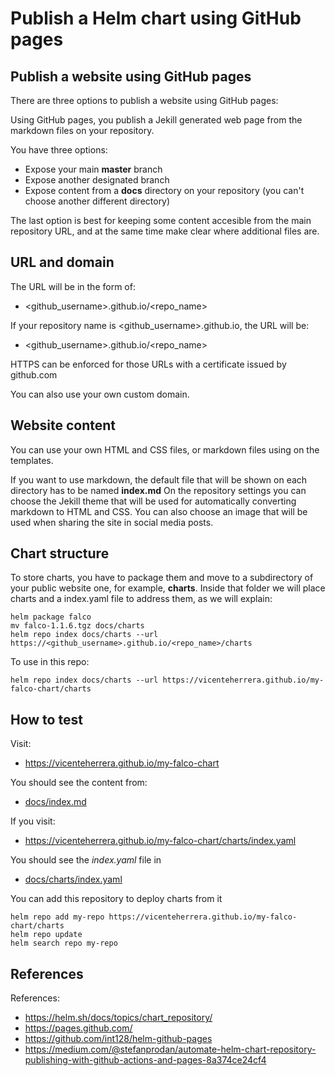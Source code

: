 # Publish a Helm chart using GitHub pages

## Publish a website using GitHub pages

There are three options to publish a website using GitHub pages:

Using GitHub pages, you publish a Jekill generated web page from the markdown files on your repository.

You have three options:

* Expose your main **master** branch
* Expose another designated branch
* Expose content from a **docs** directory on your repository (you can't choose another different directory)

The last option is best for keeping some content accesible from the main repository URL, and at the same time make clear where additional files are.

## URL and domain

The URL will be in the form of:
* <github_username>.github.io/<repo_name>

If your repository name is <github_username>.github.io, the URL will be:
* <github_username>.github.io/<repo_name>

HTTPS can be enforced for those URLs with a certificate issued by github.com

You can also use your own custom domain.

## Website content

You can use your own HTML and CSS files, or markdown files using on the templates.

If you want to use markdown, the default file that will be shown on each directory has to be named **index.md**
On the repository settings you can choose the Jekill theme that will be used for automatically converting markdown to HTML and CSS.
You can also choose an image that will be used when sharing the site in social media posts.

## Chart structure

To store charts, you have to package them and move to a subdirectory of your public website one, for example, **charts**.
Inside that folder we will place charts and a index.yaml file to address them, as we will explain:

```
helm package falco
mv falco-1.1.6.tgz docs/charts
helm repo index docs/charts --url https://<github_username>.github.io/<repo_name>/charts
```

To use in this repo:
```
helm repo index docs/charts --url https://vicenteherrera.github.io/my-falco-chart/charts
```

## How to test

Visit:
* https://vicenteherrera.github.io/my-falco-chart

You should see the content from:
* [docs/index.md](./docs/index.md)

If you visit:
* https://vicenteherrera.github.io/my-falco-chart/charts/index.yaml

You should see the _index.yaml_ file in
* [docs/charts/index.yaml](./docs/charts/index.yaml)

You can add this repository to deploy charts from it

```
helm repo add my-repo https://vicenteherrera.github.io/my-falco-chart/charts
helm repo update
helm search repo my-repo
```

## References

References:
* https://helm.sh/docs/topics/chart_repository/
* https://pages.github.com/
* https://github.com/int128/helm-github-pages
* https://medium.com/@stefanprodan/automate-helm-chart-repository-publishing-with-github-actions-and-pages-8a374ce24cf4